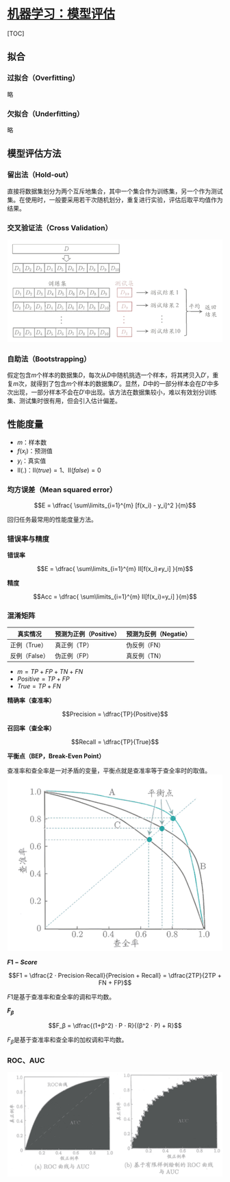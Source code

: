 <link rel='stylesheet' href='../../style/index.css'>
<script src='../../style/index.js'></script>

# [机器学习：模型评估](./index.html)

[TOC]

## 拟合

### 过拟合（Overfitting）

略

### 欠拟合（Underfitting）

略

## 模型评估方法

### 留出法（Hold-out）

直接将数据集划分为两个互斥地集合，其中一个集合作为训练集，另一个作为测试集。在使用时，一般要采用若干次随机划分，重复进行实验，评估后取平均值作为结果。

### 交叉验证法（Cross Validation）

![](./images/cross_validation.png)

### 自助法（Bootstrapping）

假定包含$m$个样本的数据集$D$，每次从$D$中随机挑选一个样本，将其拷贝入$D'$，重复$m$次，就得到了包含$m$个样本的数据集$D'$。显然，$D$中的一部分样本会在$D'$中多次出现，一部分样本不会在$D'$中出现。该方法在数据集较小，难以有效划分训练集、测试集时很有用，但会引入估计偏差。

## 性能度量

- $m$：样本数
- $f(x_i)$：预测值
- $y_i$：真实值
- $Ⅱ(.)$：$Ⅱ(true)=1$、$Ⅱ(false)=0$

### 均方误差（Mean squared error）

$$E = \dfrac{ \sum\limits_{i=1}^{m} [f(x_i) - y_i]^2 }{m}$$

回归任务最常用的性能度量方法。

### 错误率与精度

**错误率**

$$E = \dfrac{ \sum\limits_{i=1}^{m} Ⅱ[f(x_i)≠y_i] }{m}$$

**精度**

$$Acc = \dfrac{ \sum\limits_{i=1}^{m} Ⅱ[f(x_i)=y_i] }{m}$$

### 混淆矩阵

| 真实情况 | 预测为正例（Positive） | 预测为反例（Negatie） |
|-|-|-|
| 正例（True）  | 真正例（TP） | 伪反例（FN）
| 反例（False） | 伪正例（FP） | 真反例（TN）

- $m = TP + FP + TN + FN$
- $Positive = TP + FP$
- $True = TP + FN$

**精确率（查准率）**

$$Precision = \dfrac{TP}{Positive}$$

**召回率（查全率）**

$$Recall = \dfrac{TP}{True}$$

**平衡点（BEP，Break-Even Point）**

查准率和查全率是一对矛盾的变量，平衡点就是查准率等于查全率时的取值。
![](./images/precision_recall.png)

**$F1-Score$**

$$F1 = \dfrac{2 ⋅ Precision⋅Recall}{Precision + Recall} = \dfrac{2TP}{2TP + FN + FP}$$

$F1$是基于查准率和查全率的调和平均数。

***$F_β$***

$$F_β = \dfrac{(1+β^2) ⋅ P ⋅ R}{(β^2 ⋅ P) + R}$$

$F_β$是基于查准率和查全率的加权调和平均数。

### ROC、AUC

![](./images/ROC_AUC.png)
